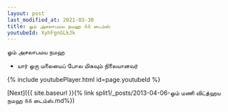 ```yaml
---
layout: post
last_modified_at: 2021-03-30
title: ஓம் அசலாபமய நமஹ ௧௧ டைம்ஸ்
youtubeId: XyhFgnGLkJk
---
```

 
 
 ஓம் அசலாபமய நமஹ  
 
 -  யார் ஒரு மலையைப் போல மிகவும் நிலையானவர் 
 
  
 
  
 
 
 
 
 
 


{% include youtubePlayer.html id=page.youtubeId %}
 
[Next]({{ site.baseurl }}{% link  split1/_posts/2013-04-06-ஓம் மணி விட்த்ஹய நமஹ ௧௧ டைம்ஸ்.md%})
 
